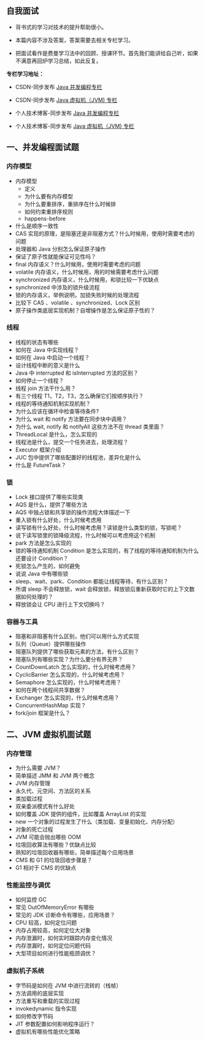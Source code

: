 
## 自我面试
- 背书式的学习对技术的提升帮助很小。

- 本篇内容不涉及答案，答案需要去相关专栏学习。

- 把面试看作是费曼学习法中的回顾、授课环节。首先我们能讲给自己听，如果不满意再回炉学习总结，如此反复。

**专栏学习地址：**
- CSDN-同步发布 [Java 并发编程专栏 ](https://blog.csdn.net/xiaohulunb/article/details/103594468)

- CSDN-同步发布 [Java 虚拟机（JVM) 专栏 ](https://blog.csdn.net/xiaohulunb/article/details/103828570)

- 个人技术博客-同步发布 [Java 并发编程专栏 ](https://review-notes.top/language/java-concurrency/)

- 个人技术博客-同步发布 [Java 虚拟机（JVM) 专栏 ](https://review-notes.top/language/java-jvm/)

## 一、并发编程面试题
### 内存模型
- 内存模型
    - 定义
    - 为什么要有内存模型
    - 为什么要重排序，重排序在什么时候排
    - 如何约束重排序规则
    - happens-before
- 什么是顺序一致性
- CAS 实现的原理，是阻塞还是非阻塞方式？什么时候用，使用时需要考虑的问题
- 处理器和 Java 分别怎么保证原子操作
- 保证了原子性就能保证可见性吗？
- final 内存语义？什么时候用，使用时需要考虑的问题
- volatile 内存语义，什么时候用，用的时候需要考虑什么问题
- synchronized 内存语义，什么时候用，和锁比较一下优缺点
- synchronized 中涉及的锁升级流程
- 锁的内存语义，举例说明，加锁失败时候的处理流程
- 比较下 CAS 、volatile 、synchronized、Lock 区别
- 原子操作类底层实现机制？自增操作是怎么保证原子性的？

### 线程
- 线程的状态有哪些
- 如何在 Java 中实现线程？
- 如何在 Java 中启动一个线程？
- 设计线程中断的意义是什么
- Java 中 interrupted 和 isInterrupted 方法的区别？
- 如何停止一个线程？
- 线程 join 方法干什么用？
- 有三个线程 T1，T2，T3，怎么确保它们按顺序执行？
- 线程的等待通知机制实现机制？
- 为什么应该在循环中检查等待条件?
- 为什么 wait 和 notify 方法要在同步块中调用？
- 为什么 wait, notify 和 notifyAll 这些方法不在 thread 类里面？
- ThreadLocal 是什么，怎么实现的
- 线程池是什么，提交一个任务进去，处理流程？
- Executor 框架介绍
- JUC 包中提供了哪些配置好的线程池，差异化是什么
- 什么是 FutureTask？

### 锁
- Lock 接口提供了哪些实现类
- AQS 是什么，提供了哪些方法
- AQS 中独占锁和共享锁的操作流程大体描述一下
- 重入锁有什么好处，什么时候考虑用
- 读写锁有什么好处，什么时候考虑用？读锁是什么类型的锁，写锁呢？
- 说下读写锁里的锁降级流程，什么时候可以考虑用这个机制
- park 方法是怎么实现的
- 锁的等待通知机制 Condition 是怎么实现的，有了线程的等待通知机制为什么还要设计 Condition？
- 死锁怎么产生的，如何避免
- 说说 Java 中有哪些锁
- sleep、wait、park、Condition 都能让线程等待，有什么区别？
- 所谓 sleep 不会释放锁，wait 会释放锁，释放锁后重新获取时它的上下文数据如何处理的？
- 释放锁会让 CPU 进行上下文切换吗？

### 容器与工具
- 阻塞和非阻塞有什么区别，他们可以用什么方式实现
- 队列（Queue）提供哪些操作
- 阻塞队列提供了哪些获取元素的方法，有什么区别？
- 阻塞队列有哪些实现？为什么要分有界无界？
- CountDownLatch 怎么实现的，什么时候考虑用？
- CyclicBarrier 怎么实现的，什么时候考虑用？
- Semaphore 怎么实现的，什么时候考虑用？
- 如何在两个线程间共享数据？
- Exchanger 怎么实现的，什么时候考虑用？
- ConcurrentHashMap 实现？
- fork/join 框架是什么？

## 二、JVM 虚拟机面试题
### 内存管理
- 为什么需要 JVM？
- 简单描述 JMM 和 JVM 两个概念
- JVM 内存管理
- 永久代、元空间、方法区的关系
- 类加载过程
- 双亲委派模式有什么好处
- 如何覆盖 JDK 提供的组件，比如覆盖 ArrayList 的实现
- new 一个对象的过程发生了什么（类加载、变量初始化、内存分配）
- 对象的死亡过程
- JVM 可能会抛出哪些 OOM
- 垃圾回收算法有哪些？优缺点比较
- 熟知的垃圾回收器有哪些，简单描述每个应用场景
- CMS 和 G1 的垃圾回收步骤是？
- G1 相对于 CMS 的优缺点

### 性能监控与调优
- 如何监控 GC
- 常见 OutOfMemoryError 有哪些
- 常见的 JDK 诊断命令有哪些，应用场景？
- CPU 较高，如何定位问题
- 内存占用较高，如何定位大对象
- 内存泄漏时，如何实时跟踪内存变化情况
- 内存泄漏时，如何定位问题代码
- 大型项目如何进行性能瓶颈调优？

### 虚拟机子系统
- 字节码是如何在 JVM 中进行流转的（栈帧）
- 方法调用的底层实现
- 方法重写和重载的实现过程
- invokedynamic 指令实现
- 如何修改字节码
- JIT 参数配置如何影响程序运行？
- 虚拟机有哪些性能优化策略

